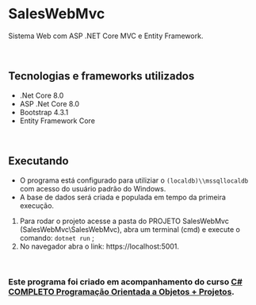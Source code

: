 # SalesWebMvc
Sistema Web com ASP .NET Core MVC e Entity Framework.

<br/>

## Tecnologias e frameworks utilizados

- .Net Core 8.0
- ASP .Net Core 8.0
- Bootstrap 4.3.1
- Entity Framework Core

<br/>

## Executando

- O programa está configurado para utiliziar o ```(localdb)\\mssqllocaldb``` com acesso do usuário padrão do Windows.
- A base de dados será criada e populada em tempo da primeira execução.

1. Para rodar o projeto acesse a pasta do PROJETO SalesWebMvc (SalesWebMvc\SalesWebMvc), abra um terminal (cmd) e execute o comando: ```dotnet run``` ;
2. No navegador abra o link: https://localhost:5001.

<br/>

### Este programa foi criado em acompanhamento do curso [C# COMPLETO Programação Orientada a Objetos + Projetos](https://www.udemy.com/course/programacao-orientada-a-objetos-csharp/).
